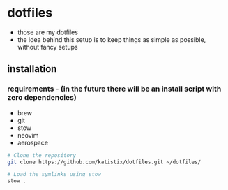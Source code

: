 # dotfiles

- those are my dotfiles
- the idea behind this setup is to keep things as simple as possible,
without fancy setups

## installation

### requirements - (in the future there will be an install script with zero dependencies)

- brew
- git
- stow
- neovim
- aerospace

```bash
# Clone the repository
git clone https://github.com/katistix/dotfiles.git ~/dotfiles/
```

```bash
# Load the symlinks using stow
stow .
```
